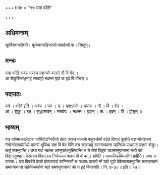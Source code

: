 +++
title = "१७ यत्रा वदेते"

+++
## अधिमन्त्रम्
सूर्यवैश्वानरोग्नी। मूर्धन्वानाङ्गिरसो वामदेव्यो वा। त्रिष्टुप्।

## मन्त्रः
यत्रा॒ वदे॑ते॒ अव॑रः॒ पर॑श्च यज्ञ॒न्योः॑ कत॒रो नौ॒ वि वे॑द ।  
आ शे॑कु॒रित्स॑ध॒मादं॒ सखा॑यो॒ नक्ष॑न्त य॒ज्ञं क इ॒दं वि वो॑चत् ॥

## पदपाठः
यत्र॑ । वदे॑ते॒ इति॑ । अव॑रः । परः॑ । च॒ । य॒ज्ञ॒ऽन्योः॑ । क॒त॒रः । नौ॒ । वि । वे॒द॒ ।  
आ । शे॒कुः॒ । इत् । स॒ध॒ऽमाद॑म् । सखा॑यः । नक्ष॑न्त । य॒ज्ञम् । कः । इ॒दम् । वि । वो॒च॒त् ॥

## भाष्यम्
यत्र यस्मिन्कालेऽवरः पार्थिवोऽग्निर्दैव्यो होता परश्च मध्यमो वाहुश्चोभौ वदेते विवादं कुर्वाते यज्ञन्योर्यज्ञस्य नेत्रोर्नावावयोर्मध्ये कतरो भूयिष्थं यज्ञं वि वेद वेत्ति तत्र सखायह् समानख्याना ऋत्विजः सधमादं यज्ञमा शेकुः। कर्तुं शक्नुवन्ति। तथा यज्ञं नक्षन्त अश्नुवतेऽनुतिष्ठन्ति च ये तेषां विदुषां यज्ञमश्नुवानानां मध्ये को विद्वाननुष्थाता वेदमस्य विवादस्य निर्णयरूपं वाक्यं वि वोचत्। ब्रविति। माध्यमिकमिममग्निं ब्रवीति। तथा च यास्कः। यत्र विवदेते देव्यौ होतारावयं चाग्निरसौ च मध्यमः करतो नौ यज्ञे भूयो वेदेत्याशक्नुवन्ति तत्सहमदनं समानख्याना ऋत्विजस्तेषां यज्ञं समश्नुवानानां को न इदं विवक्ष्यति। नि. ७-३०॥ इति॥ १७॥